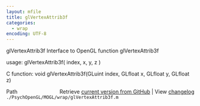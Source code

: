 ```yaml
---
layout: mfile
title: glVertexAttrib3f
categories:
  - wrap
encoding: UTF-8
---
```


glVertexAttrib3f  Interface to OpenGL function glVertexAttrib3f

usage:  glVertexAttrib3f( index, x, y, z )

C function:  void glVertexAttrib3f(GLuint index, GLfloat x, GLfloat y, GLfloat z)


<div class="code_header" style="text-align:right;">
  <span style="float:left;">Path&nbsp;&nbsp;</span> <span class="counter">Retrieve <a href=
  "https://raw.github.com/Psychtoolbox-3/Psychtoolbox-3/beta/./PsychOpenGL/MOGL/wrap/glVertexAttrib3f.m">current version from GitHub</a> | View <a href=
  "https://github.com/Psychtoolbox-3/Psychtoolbox-3/commits/beta/./PsychOpenGL/MOGL/wrap/glVertexAttrib3f.m">changelog</a></span>
</div>
<div class="code">
  <code>./PsychOpenGL/MOGL/wrap/glVertexAttrib3f.m</code>
</div>
